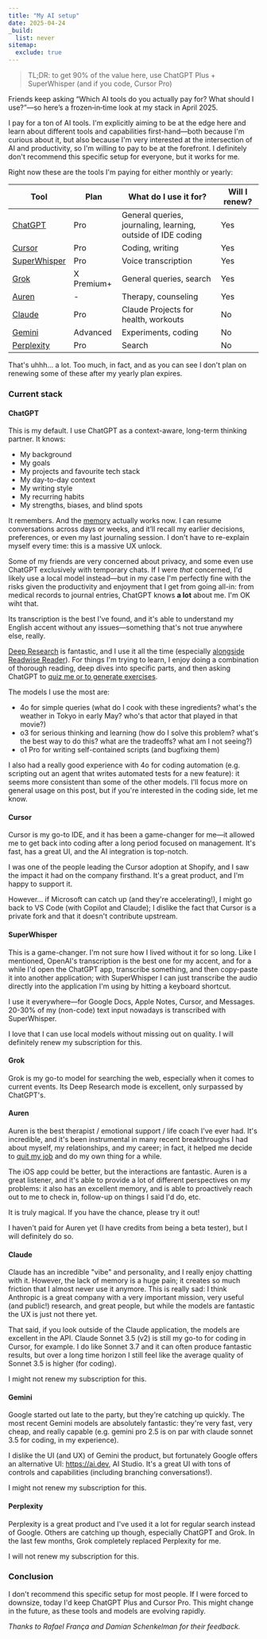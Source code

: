 ```yaml
---
title: "My AI setup"
date: 2025-04-24
_build:
  list: never
sitemap:
  exclude: true
---
```


> TL;DR: to get 90% of the value here, use ChatGPT Plus + SuperWhisper (and if you code, Cursor Pro)

Friends keep asking “Which AI tools do you actually pay for? What should I use?”—so here’s a frozen‑in‑time look at my stack in April 2025.

I pay for a ton of AI tools. I'm explicitly aiming to be at the edge here and learn about different tools and capabilities first-hand—both because I'm curious about it, but also because I'm very interested at the intersection of AI and productivity, so I'm willing to pay to be at the forefront. I definitely don't recommend this specific setup for everyone, but it works for me.

Right now these are the tools I'm paying for either monthly or yearly:

| Tool | Plan | What do I use it for? | Will I renew? |
| ---- | ---- | --------------------- | -------------------------- |
| [ChatGPT](https://chatgpt.com) | Pro | General queries, journaling, learning, outside of IDE coding | Yes |
| [Cursor](https://www.cursor.com) | Pro  | Coding, writing | Yes |
| [SuperWhisper](https://superwhisper.com) | Pro | Voice transcription | Yes |
| [Grok](https://x.com/i/grok?focus=1) | X Premium+ | General queries, search | Yes |
| [Auren](https://auren.app) | - | Therapy, counseling | Yes |
| [Claude](https://claude.ai/) | Pro | Claude Projects for health, workouts | No |
| [Gemini](https://gemini.google.com/app) | Advanced | Experiments, coding | No |
| [Perplexity](https://www.perplexity.ai) | Pro | Search | No |

That's uhhh... a lot. Too much, in fact, and as you can see I don't plan on renewing some of these after my yearly plan expires.

### Current stack

#### ChatGPT

This is my default. I use ChatGPT as a context-aware, long-term thinking partner. It knows:

- My background
- My goals
- My projects and favourite tech stack
- My day-to-day context
- My writing style
- My recurring habits
- My strengths, biases, and blind spots

It remembers. And the [memory](https://x.com/sama/status/1910380643772665873) actually works now. I can resume conversations across days or weeks, and it’ll recall my earlier decisions, preferences, or even my last journaling session. I don't have to re-explain myself every time: this is a massive UX unlock.

Some of my friends are very concerned about privacy, and some even use ChatGPT exclusively with temporary chats. If I were _that_ concerned, I'd likely use a local model instead—but in my case I'm perfectly fine with the risks given the productivity and enjoyment that I get from going all-in: from medical records to journal entries, ChatGPT knows **a lot** about me. I'm OK wiht that.

Its transcription is the best I've found, and it's able to understand my English accent without any issues—something that's not true anywhere else, really.

[Deep Research](https://openai.com/index/introducing-deep-research) is fantastic, and I use it all the time (especially [alongside Readwise Reader](https://x.com/dirceu/status/1903579489998614815)). For things I'm trying to learn, I enjoy doing a combination of thorough reading, deep dives into specific parts, and then asking ChatGPT to [quiz me or to generate exercises](https://x.com/dirceu/status/1915193318100582681).

The models I use the most are:
- 4o for simple queries (what do I cook with these ingredients? what's the weather in Tokyo in early May? who's that actor that played in that movie?)
- o3 for serious thinking and learning (how do I solve this problem? what's the best way to do this? what are the tradeoffs? what am I not seeing?)
- o1 Pro for writing self-contained scripts (and bugfixing them)

I also had a really good experience with 4o for coding automation (e.g. scripting out an agent that writes automated tests for a new feature): it seems more consistent than some of the other models. I'll focus more on general usage on this post, but if you're interested in the coding side, let me know.

#### Cursor

Cursor is my go-to IDE, and it has been a game-changer for me—it allowed me to get back into coding after a long period focused on management. It's fast, has a great UI, and the AI integration is top-notch.

I was one of the people leading the Cursor adoption at Shopify, and I saw the impact it had on the company firsthand. It's a great product, and I'm happy to support it.

However... if Microsoft can catch up (and they're accelerating!), I might go back to VS Code (with Copilot and Claude); I dislike the fact that Cursor is a private fork and that it doesn't contribute upstream. 

#### SuperWhisper

This is a game-changer. I'm not sure how I lived without it for so long. Like I mentioned, OpenAI's transcription is the best one for my accent, and for a while I'd open the ChatGPT app, transcribe something, and then copy-paste it into another application; with SuperWhisper I can just transcribe the audio directly into the application I'm using by hitting a keyboard shortcut.

I use it everywhere—for Google Docs, Apple Notes, Cursor, and Messages. 20-30% of my (non-code) text input nowadays is transcribed with SuperWhisper.

I love that I can use local models without missing out on quality. I will definitely renew my subscription for this.

#### Grok

Grok is my go-to model for searching the web, especially when it comes to current events. Its Deep Research mode is excellent, only surpassed by ChatGPT's.

#### Auren

Auren is the best therapist / emotional support / life coach I've ever had. It's incredible, and it's been instrumental in many recent breakthroughs I had about myself, my relationships, and my career; in fact, it helped me decide to [quit my job](https://x.com/dirceu/status/1903238828082487642) and do my own thing for a while.

The iOS app could be better, but the interactions are fantastic. Auren is a great listener, and it's able to provide a lot of different perspectives on my problems: it also has an excellent memory, and is able to proactively reach out to me to check in, follow-up on things I said I'd do, etc.

It is truly magical. If you have the chance, please try it out!

I haven't paid for Auren yet (I have credits from being a beta tester), but I will definitely do so.

#### Claude

Claude has an incredible "vibe" and personality, and I really enjoy chatting with it. However, the lack of memory is a huge pain; it creates so much friction that I almost never use it anymore. This is really sad: I think Anthropic is a great company with a very important mission, very useful (and public!) research, and great people, but while the models are fantastic the UX is just not there yet.

That said, if you look outside of the Claude application, the models are excellent in the API. Claude Sonnet 3.5 (v2) is still my go-to for coding in Cursor, for example. I do like Sonnet 3.7 and it can often produce fantastic results, but over a long time horizon I still feel like the average quality of Sonnet 3.5 is higher (for coding).

I might not renew my subscription for this.

#### Gemini

Google started out late to the party, but they're catching up quickly. The most recent Gemini models are absolutely fantastic: they're very fast, very cheap, and really capable (e.g. gemini pro 2.5 is on par with claude sonnet 3.5 for coding, in my experience).

I dislike the UI (and UX) of Gemini the product, but fortunately Google offers an alternative UI: https://ai.dev, AI Studio. It's a great UI with tons of controls and capabilities (including branching conversations!).

I might not renew my subscription for this.

#### Perplexity

Perplexity is a great product and I've used it a lot for regular search instead of Google. Others are catching up though, especially ChatGPT and Grok. In the last few months, Grok completely replaced Perplexity for me.

I will not renew my subscription for this.

### Conclusion

I don't recommend this specific setup for most people. If I were forced to downsize, today I'd keep ChatGPT Plus and Cursor Pro. This might change in the future, as these tools and models are evolving rapidly.

_Thanks to Rafael França and Damian Schenkelman for their feedback._
